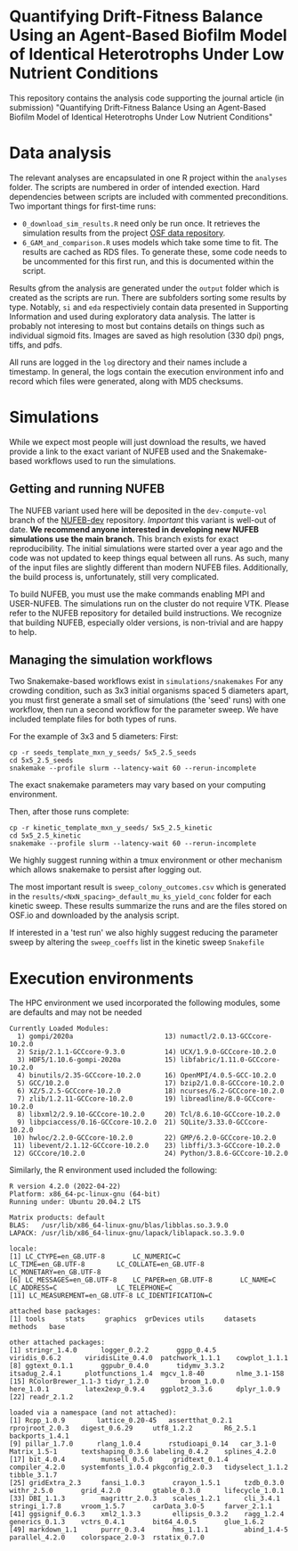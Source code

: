 # Quantifying Drift-Fitness Balance Using an Agent-Based Biofilm Model of Identical Heterotrophs Under Low Nutrient Conditions

This repository contains the analysis code supporting the journal article (in submission) "Quantifying Drift-Fitness Balance Using an Agent-Based Biofilm Model of Identical Heterotrophs Under Low Nutrient Conditions"

# Data analysis

The relevant analyses are encapsulated in one R project within the `analyses` folder. The scripts are numbered in order of intended exection. Hard dependencies between scripts are included with commented preconditions.
Two important things for first-time runs:
* `0_download_sim_results.R` need only be run once. It retrieves the simulation results from the project [OSF data repository](https://osf.io/fch3z/).
* `6_GAM_and_comparison.R` uses models which take some time to fit. The results are cached as RDS files. To generate these, some code needs to be uncommented for this first run, and this is documented within the script.

Results gfrom the analysis are generated under the `output` folder which is created as the scripts are run. There are subfolders sorting some results by type. Notably, `si` and `eda` respectiviely contain data presented in Supporting Information and used during exploratory data analysis. The latter is probably not interesing to most but contains details on things such as individual sigmoid fits. Images are saved as high resolution (330 dpi) pngs, tiffs, and pdfs.

All runs are logged in the `log` directory and their names include a timestamp. In general, the logs contain the execution environment info and record which files were generated, along with MD5 checksums.

# Simulations
While we expect most people will just download the results, we haved provide a link to the exact variant of NUFEB used  and the Snakemake-based workflows used to run the simulations.

## Getting and running NUFEB
The NUFEB variant used here will be deposited in the `dev-compute-vol` branch of the [NUFEB-dev](https://github.com/nufeb/NUFEB-dev) repository. *Important* this variant is well-out of date. **We recommend anyone interested in developing new NUFEB simulations use the main branch.** This branch exists for exact reproducibility. The initial simulations were started over a year ago and the code was not updated to keep things equal between all runs. As such, many of the input files are slightly different than modern NUFEB files. Additionally, the build process is, unfortunately, still very complicated.

To build NUFEB, you must use the make commands enabling MPI and USER-NUFEB. The simulations run on the cluster do not require VTK. Please refer to the NUFEB repository for detailed build instructions. We recognize that building NUFEB, especially older versions, is non-trivial and are happy to help.

## Managing the simulation workflows
Two Snakemake-based workflows exist in `simulations/snakemakes`  For any crowding condition, such as 3x3 initial organisms spaced 5 diameters apart, you must first generate a small set of simulations (the 'seed' runs)  with one workflow, then run a second workflow for the parameter sweep.
We have included template files for both types of runs. 

For the example of 3x3 and 5 diameters:
First:
```
cp -r seeds_template_mxn_y_seeds/ 5x5_2.5_seeds
cd 5x5_2.5_seeds
snakemake --profile slurm --latency-wait 60 --rerun-incomplete
```

The exact snakemake parameters may vary based on your computing environment.

Then, after those runs complete:
```
cp -r kinetic_template_mxn_y_seeds/ 5x5_2.5_kinetic
cd 5x5_2.5_kinetic
snakemake --profile slurm --latency-wait 60 --rerun-incomplete
```

We highly suggest running within a tmux environment or other mechanism which allows snakemake to persist after logging out.

The most important result is `sweep_colony_outcomes.csv` which is generated in the `results/<NxN_spacing>_default_mu_ks_yield_conc` folder for each kinetic sweep. These results summarize the runs and are the files stored on OSF.io and downloaded by the analysis script.

If interested in a 'test run' we also highly suggest reducing the parameter sweep by altering the `sweep_coeffs` list in the kinetic sweep `Snakefile`

# Execution environments

The HPC environment we used incorporated the following modules, some are defaults and may not be needed
```
Currently Loaded Modules:
  1) gompi/2020a                       13) numactl/2.0.13-GCCcore-10.2.0
  2) Szip/2.1.1-GCCcore-9.3.0          14) UCX/1.9.0-GCCcore-10.2.0
  3) HDF5/1.10.6-gompi-2020a           15) libfabric/1.11.0-GCCcore-10.2.0
  4) binutils/2.35-GCCcore-10.2.0      16) OpenMPI/4.0.5-GCC-10.2.0
  5) GCC/10.2.0                        17) bzip2/1.0.8-GCCcore-10.2.0
  6) XZ/5.2.5-GCCcore-10.2.0           18) ncurses/6.2-GCCcore-10.2.0
  7) zlib/1.2.11-GCCcore-10.2.0        19) libreadline/8.0-GCCcore-10.2.0
  8) libxml2/2.9.10-GCCcore-10.2.0     20) Tcl/8.6.10-GCCcore-10.2.0
  9) libpciaccess/0.16-GCCcore-10.2.0  21) SQLite/3.33.0-GCCcore-10.2.0
 10) hwloc/2.2.0-GCCcore-10.2.0        22) GMP/6.2.0-GCCcore-10.2.0
 11) libevent/2.1.12-GCCcore-10.2.0    23) libffi/3.3-GCCcore-10.2.0
 12) GCCcore/10.2.0                    24) Python/3.8.6-GCCcore-10.2.0
```

Similarly, the R environment used included the following:
```
R version 4.2.0 (2022-04-22)
Platform: x86_64-pc-linux-gnu (64-bit)
Running under: Ubuntu 20.04.2 LTS

Matrix products: default
BLAS:   /usr/lib/x86_64-linux-gnu/blas/libblas.so.3.9.0
LAPACK: /usr/lib/x86_64-linux-gnu/lapack/liblapack.so.3.9.0

locale:
[1] LC_CTYPE=en_GB.UTF-8       LC_NUMERIC=C               LC_TIME=en_GB.UTF-8        LC_COLLATE=en_GB.UTF-8     LC_MONETARY=en_GB.UTF-8
[6] LC_MESSAGES=en_GB.UTF-8    LC_PAPER=en_GB.UTF-8       LC_NAME=C                  LC_ADDRESS=C               LC_TELEPHONE=C
[11] LC_MEASUREMENT=en_GB.UTF-8 LC_IDENTIFICATION=C

attached base packages:
[1] tools     stats     graphics  grDevices utils     datasets  methods   base

other attached packages:
[1] stringr_1.4.0      logger_0.2.2       ggpp_0.4.5         viridis_0.6.2      viridisLite_0.4.0  patchwork_1.1.1    cowplot_1.1.1
[8] ggtext_0.1.1       ggpubr_0.4.0       tidymv_3.3.2       itsadug_2.4.1      plotfunctions_1.4  mgcv_1.8-40        nlme_3.1-158
[15] RColorBrewer_1.1-3 tidyr_1.2.0        broom_1.0.0        here_1.0.1         latex2exp_0.9.4    ggplot2_3.3.6      dplyr_1.0.9
[22] readr_2.1.2

loaded via a namespace (and not attached):
[1] Rcpp_1.0.9        lattice_0.20-45   assertthat_0.2.1  rprojroot_2.0.3   digest_0.6.29     utf8_1.2.2        R6_2.5.1          backports_1.4.1
[9] pillar_1.7.0      rlang_1.0.4       rstudioapi_0.14   car_3.1-0         Matrix_1.5-1      textshaping_0.3.6 labeling_0.4.2    splines_4.2.0
[17] bit_4.0.4         munsell_0.5.0     gridtext_0.1.4    compiler_4.2.0    systemfonts_1.0.4 pkgconfig_2.0.3   tidyselect_1.1.2  tibble_3.1.7
[25] gridExtra_2.3     fansi_1.0.3       crayon_1.5.1      tzdb_0.3.0        withr_2.5.0       grid_4.2.0        gtable_0.3.0      lifecycle_1.0.1
[33] DBI_1.1.3         magrittr_2.0.3    scales_1.2.1      cli_3.4.1         stringi_1.7.8     vroom_1.5.7       carData_3.0-5     farver_2.1.1
[41] ggsignif_0.6.3    xml2_1.3.3        ellipsis_0.3.2    ragg_1.2.4        generics_0.1.3    vctrs_0.4.1       bit64_4.0.5       glue_1.6.2
[49] markdown_1.1      purrr_0.3.4       hms_1.1.1         abind_1.4-5       parallel_4.2.0    colorspace_2.0-3  rstatix_0.7.0
```



